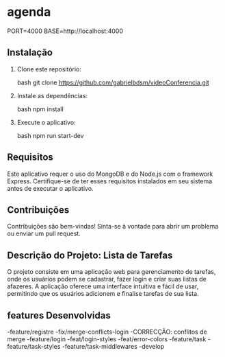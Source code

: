 # agenda

PORT=4000
BASE=http://localhost:4000

## Instalação

1. Clone este repositório:

    bash
    git clone https://github.com/gabrielbdsm/videoConferencia.git
    
    
2. Instale as dependências:

    bash
    npm install
    

3. Execute o aplicativo:

    bash
    npm run start-dev
    

## Requisitos

Este aplicativo requer o uso do MongoDB e do Node.js com o framework Express. Certifique-se de ter esses requisitos instalados em seu sistema antes de executar o aplicativo.

## Contribuições

Contribuições são bem-vindas! Sinta-se à vontade para abrir um problema ou enviar um pull request.

## Descrição do Projeto: Lista de Tarefas

O projeto consiste em uma aplicação web para gerenciamento de tarefas, onde os usuários podem se cadastrar, fazer login e criar suas listas de afazeres. A aplicação oferece uma interface intuitiva e fácil de usar, permitindo que os usuários adicionem e finalise tarefas de sua lista.

## features Desenvolvidas

-feature/registre
-fix/merge-conflicts-login
-CORRECÇÃO: conflitos de merge
-feature/login
-feat/login-styles
-feat/error-colors
-feature/task
-feature/task-styles
-feature/task-middlewares
-develop